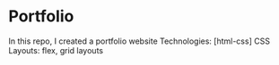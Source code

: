 # Portfolio
In this repo, I created a portfolio website  Technologies: [html-css]  CSS Layouts: flex, grid layouts 
